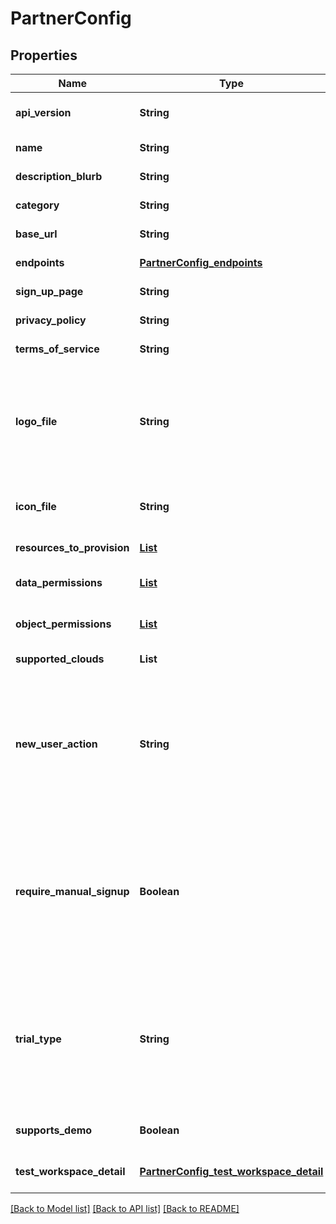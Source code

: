 # PartnerConfig
## Properties

| Name | Type | Description | Notes |
|------------ | ------------- | ------------- | -------------|
| **api\_version** | **String** | The partner api version supported by the partner. Format major.minor.patch | [default to null] |
| **name** | **String** | Name of the partner | [default to null] |
| **description\_blurb** | **String** | Description text to show in the UI. | [default to null] |
| **category** | **String** | The partner category. | [default to null] |
| **base\_url** | **String** | Base URL for the partner service | [default to null] |
| **endpoints** | [**PartnerConfig_endpoints**](PartnerConfig_endpoints.md) |  | [default to null] |
| **sign\_up\_page** | **String** | Sign up web page | [default to null] |
| **privacy\_policy** | **String** | Link to privacy policy | [default to null] |
| **terms\_of\_service** | **String** | Terms of service | [default to null] |
| **logo\_file** | **String** | Logo file (Format: .png or .svg; Dimensions: W px * H px where W&#x3D;~4.4*H. The multiplier is roughly 4.4, but 4.0~4.5 should be acceptable as some of the partner names may be long and require more horizontal space.) | [default to null] |
| **icon\_file** | **String** | Square icon file (Format: .png or .svg; Dimensions: N px* N px where N&gt;&#x3D;128) | [default to null] |
| **resources\_to\_provision** | [**List**](ResourceToProvision.md) | List of resources to provision | [default to null] |
| **data\_permissions** | [**List**](DataPermission.md) | Required list of Data ACLs | [optional] [default to null] |
| **object\_permissions** | [**List**](ObjectPermission.md) | Required list of Object ACLs | [optional] [default to null] |
| **supported\_clouds** | **List** | Supported clouds. | [default to null] |
| **new\_user\_action** | **String** | Action taken by partner when a new user tries to join an existing account. Options are auto_add, invite, not_found, error. auto_add and invite should return 200 OK with redirect url. not_found should return 404 and error should return 500 | [default to null] |
| **require\_manual\_signup** | **Boolean** | True if the partner requies a manual signup after connect api is called. When set to true, connect api call with is_connection_established (sign in) is expected to return 404 account_not_found or connection_not_found until the user completes the manual signup step. | [optional] [default to null] |
| **trial\_type** | **String** | Enum describing the type of trials the partner support. Partners can chose to support trial account expiration at the individual user or account level. If trial level is user, expiring one user connection should not expire another user in the same account. | [optional] [default to null] |
| **supports\_demo** | **Boolean** | True if partner supports the demo flag in the connect api call. | [optional] [default to null] |
| **test\_workspace\_detail** | [**PartnerConfig_test_workspace_detail**](PartnerConfig_test_workspace_detail.md) |  | [optional] [default to null] |

[[Back to Model list]](../README.md#documentation-for-models) [[Back to API list]](../README.md#documentation-for-api-endpoints) [[Back to README]](../README.md)

